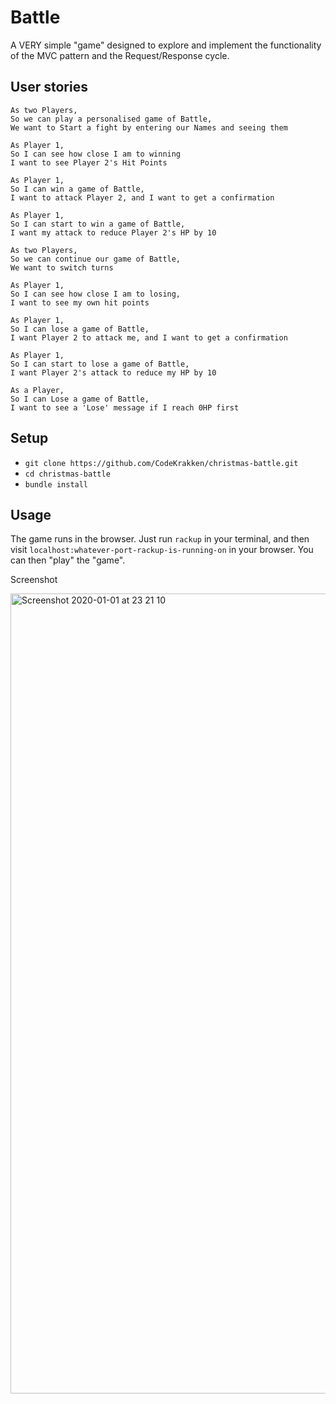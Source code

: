 Battle
=======

A VERY simple "game" designed to explore and implement the functionality of the MVC pattern and the Request/Response cycle.

User stories
---

```
As two Players,
So we can play a personalised game of Battle,
We want to Start a fight by entering our Names and seeing them

As Player 1,
So I can see how close I am to winning
I want to see Player 2's Hit Points

As Player 1,
So I can win a game of Battle,
I want to attack Player 2, and I want to get a confirmation

As Player 1,
So I can start to win a game of Battle,
I want my attack to reduce Player 2's HP by 10

As two Players,
So we can continue our game of Battle,
We want to switch turns

As Player 1,
So I can see how close I am to losing,
I want to see my own hit points

As Player 1,
So I can lose a game of Battle,
I want Player 2 to attack me, and I want to get a confirmation

As Player 1,
So I can start to lose a game of Battle,
I want Player 2's attack to reduce my HP by 10

As a Player,
So I can Lose a game of Battle,
I want to see a 'Lose' message if I reach 0HP first
```

Setup
---

* `git clone https://github.com/CodeKrakken/christmas-battle.git`
* `cd christmas-battle`
* `bundle install`

Usage
---

The game runs in the browser. Just run `rackup` in your terminal, and then visit `localhost:whatever-port-rackup-is-running-on` in your browser. You can then "play" the "game".

Screenshot

<img width="1280" alt="Screenshot 2020-01-01 at 23 21 10" src="https://user-images.githubusercontent.com/52076323/71647353-7e88fe80-2ced-11ea-8d14-fb4d54771144.png">